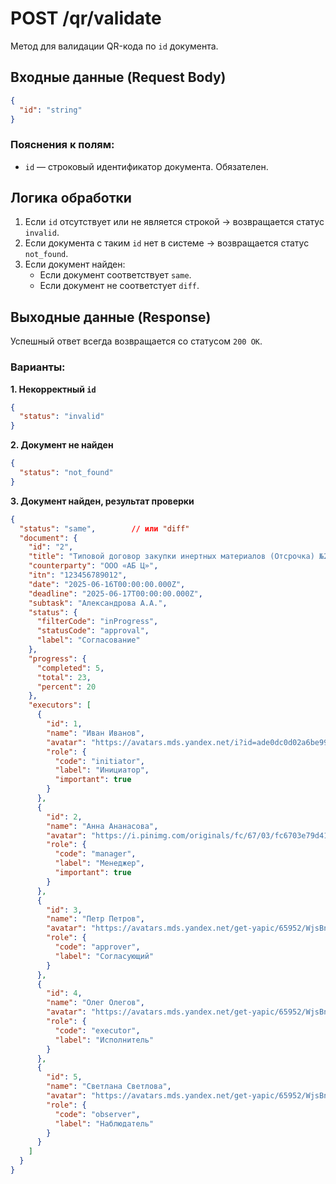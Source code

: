 # POST /qr/validate

Метод для валидации QR-кода по `id` документа.

## Входные данные (Request Body)

```json
{
  "id": "string"
}
```

### Пояснения к полям:
- `id` — строковый идентификатор документа. Обязателен.

## Логика обработки

1. Если `id` отсутствует или не является строкой → возвращается статус `invalid`.
2. Если документа с таким `id` нет в системе → возвращается статус `not_found`.
3. Если документ найден:
   - Если документ соответствует `same`.
   - Если документ не соответстует `diff`.

## Выходные данные (Response)

Успешный ответ всегда возвращается со статусом `200 OK`.

### Варианты:

**1. Некорректный `id`**
```json
{
  "status": "invalid"
}
```

**2. Документ не найден**
```json
{
  "status": "not_found"
}
```

**3. Документ найден, результат проверки**
```json
{
  "status": "same",        // или "diff"
  "document": {
    "id": "2",
    "title": "Типовой договор закупки инертных материалов (Отсрочка) №2",
    "counterparty": "ООО «АБ Ц»",
    "itn": "123456789012",
    "date": "2025-06-16T00:00:00.000Z",
    "deadline": "2025-06-17T00:00:00.000Z",
    "subtask": "Александрова А.А.",
    "status": {
      "filterCode": "inProgress",
      "statusCode": "approval",
      "label": "Согласование"
    },
    "progress": { 
      "completed": 5, 
      "total": 23, 
      "percent": 20 
    },
    "executors": [
      {
        "id": 1,
        "name": "Иван Иванов",
        "avatar": "https://avatars.mds.yandex.net/i?id=ade0dc0d02a6be992c751d279913bb8a_l-5303121-images-thumbs&n=13",
        "role": {
          "code": "initiator",
          "label": "Инициатор",
          "important": true
        }
      },
      {
        "id": 2,
        "name": "Анна Ананасова",
        "avatar": "https://i.pinimg.com/originals/fc/67/03/fc6703e79d41363832817cbdf297beaa.jpg",
        "role": {
          "code": "manager",
          "label": "Менеджер",
          "important": true
        }
      },
      {
        "id": 3,
        "name": "Петр Петров",
        "avatar": "https://avatars.mds.yandex.net/get-yapic/65952/WjsBnhtGBT6kAknZY3xjyYe2pCc-1/orig",
        "role": {
          "code": "approver",
          "label": "Согласующий"
        }
      },
      {
        "id": 4,
        "name": "Олег Олегов",
        "avatar": "https://avatars.mds.yandex.net/get-yapic/65952/WjsBnhtGBT6kAknZY3xjyYe2pCc-1/orig",
        "role": {
          "code": "executor",
          "label": "Исполнитель"
        }
      },
      {
        "id": 5,
        "name": "Светлана Светлова",
        "avatar": "https://avatars.mds.yandex.net/get-yapic/65952/WjsBnhtGBT6kAknZY3xjyYe2pCc-1/orig",
        "role": {
          "code": "observer",
          "label": "Наблюдатель"
        }
      }
    ]
  }
}
```
